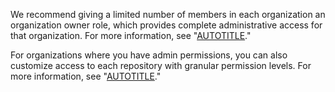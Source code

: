We recommend giving a limited number of members in each organization an organization owner role, which provides complete administrative access for that organization. For more information, see "[AUTOTITLE](/organizations/managing-peoples-access-to-your-organization-with-roles/roles-in-an-organization)."

For organizations where you have admin permissions, you can also customize access to each repository with granular permission levels. For more information, see "[AUTOTITLE](/organizations/managing-user-access-to-your-organizations-repositories/managing-repository-roles/repository-roles-for-an-organization)."

